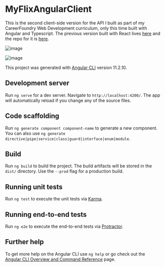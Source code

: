 # MyFlixAngularClient

This is the second client-side version for the API I built as part of my CareerFoundry Web Development curriculum, only this time built with Angular and Typescript. The previous version built with React lives [here](https://movie-api-client.netlify.app/) and the repo for it is [here](https://github.com/Filip-Sazdov/movie_api-client).

![image](https://user-images.githubusercontent.com/45643632/118215297-447e4f80-b43f-11eb-8261-7abb6a3a8f92.png)

![image](https://user-images.githubusercontent.com/45643632/118215457-88715480-b43f-11eb-9d69-8b91cb2c2f1e.png)


This project was generated with [Angular CLI](https://github.com/angular/angular-cli) version 11.2.10.

## Development server

Run `ng serve` for a dev server. Navigate to `http://localhost:4200/`. The app will automatically reload if you change any of the source files.

## Code scaffolding

Run `ng generate component component-name` to generate a new component. You can also use `ng generate directive|pipe|service|class|guard|interface|enum|module`.

## Build

Run `ng build` to build the project. The build artifacts will be stored in the `dist/` directory. Use the `--prod` flag for a production build.

## Running unit tests

Run `ng test` to execute the unit tests via [Karma](https://karma-runner.github.io).

## Running end-to-end tests

Run `ng e2e` to execute the end-to-end tests via [Protractor](http://www.protractortest.org/).

## Further help

To get more help on the Angular CLI use `ng help` or go check out the [Angular CLI Overview and Command Reference](https://angular.io/cli) page.

